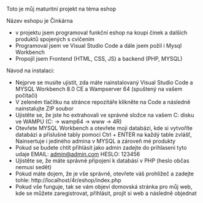 Toto je můj maturitní projekt na téma eshop

Název eshopu je Činkárna
 - v projektu jsem programoval funkční eshop na koupi činek a dalších produktů spojených s cvičením
 - Programoval jsem ve Visual Studio Code a dále jsem požil i Mysql Workbench
 - Propojil jsem Frontend (HTML, CSS, JS) a backend (PHP, MYSQL)

Návod na instalaci:
 - Nejprve se musíte ujistit, zda máte nainstalovaný Visual Studio Code a MYSQL Workbench 8.0 CE a Wampserver 64 (spuštený na vašem počítači)
 - V zeleném tlačítku na stránce repozitáře klikněte na Code a následně nainstalujte ZIP soubor
 - Ujistěte se, že jste ho extrahovali ve správné složce na vašem C: disku ve WAMPU (C: -> wamp64 -> www -> 4R)
 - Otevřete MYSQL Workbench a otevřete moji databázi, kde si vytvoříte databázi a příslušné tably pomocí Ctrl + ENTER na každý table zvlášť, Nainsertuje i jediného admina v MYSQL a zároveň mé produkty
 - Pokud se budete chtít přihlásit jako admin zadejte do prihlaseni tyto udaje EMAIL: admin@admin.com HESLO: 123456
 - Ujistěte se, že máte správné připojení k databási v PHP (heslo občas nemusí sedět)
 - Pokud máte dojem, že je vše správně, otevřete váš prohlížeč a zadejte tohle: http://localhost/4r/eshop/index.php
 - Pokud vše funguje, tak se vám objeví domovská stránka pro můj web, kde se můžete zaregistrovat, přihlásit, projít si web a následně objednat 
